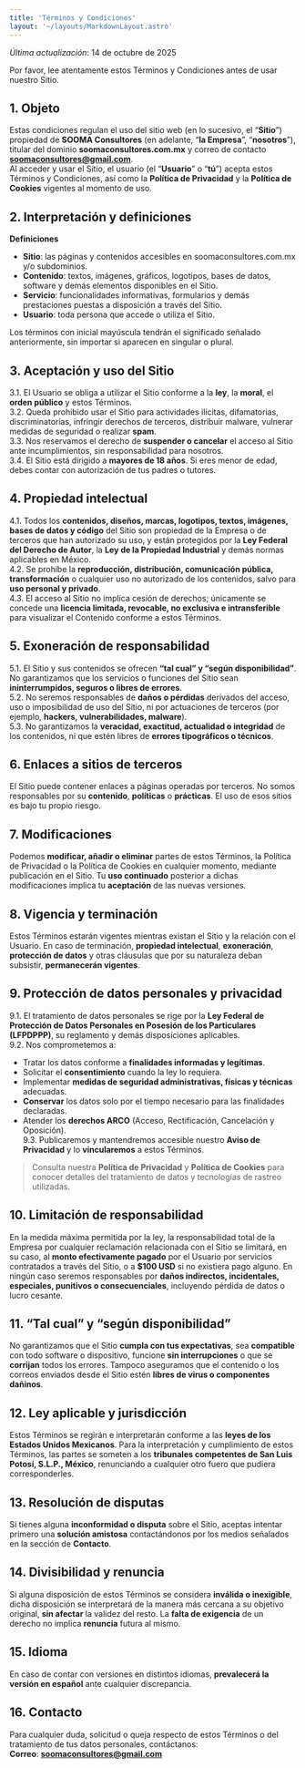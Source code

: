 ```yaml
---
title: 'Términos y Condiciones'
layout: '~/layouts/MarkdownLayout.astro'
---
```


_Última actualización_: 14 de octubre de 2025

Por favor, lee atentamente estos Términos y Condiciones antes de usar nuestro Sitio.

## 1. Objeto

Estas condiciones regulan el uso del sitio web (en lo sucesivo, el “**Sitio**”) propiedad de **SOOMA Consultores** (en adelante, “**la Empresa**”, “**nosotros**”), titular del dominio **soomaconsultores.com.mx** y correo de contacto **soomaconsultores@gmail.com**.  
Al acceder y usar el Sitio, el usuario (el “**Usuario**” o “**tú**”) acepta estos Términos y Condiciones, así como la **Política de Privacidad** y la **Política de Cookies** vigentes al momento de uso.

## 2. Interpretación y definiciones

**Definiciones**  
- **Sitio**: las páginas y contenidos accesibles en soomaconsultores.com.mx y/o subdominios.  
- **Contenido**: textos, imágenes, gráficos, logotipos, bases de datos, software y demás elementos disponibles en el Sitio.  
- **Servicio**: funcionalidades informativas, formularios y demás prestaciones puestas a disposición a través del Sitio.  
- **Usuario**: toda persona que accede o utiliza el Sitio.

Los términos con inicial mayúscula tendrán el significado señalado anteriormente, sin importar si aparecen en singular o plural.

## 3. Aceptación y uso del Sitio

3.1. El Usuario se obliga a utilizar el Sitio conforme a la **ley**, la **moral**, el **orden público** y estos Términos.  
3.2. Queda prohibido usar el Sitio para actividades ilícitas, difamatorias, discriminatorias, infringir derechos de terceros, distribuir malware, vulnerar medidas de seguridad o realizar **spam**.  
3.3. Nos reservamos el derecho de **suspender o cancelar** el acceso al Sitio ante incumplimientos, sin responsabilidad para nosotros.  
3.4. El Sitio está dirigido a **mayores de 18 años**. Si eres menor de edad, debes contar con autorización de tus padres o tutores.

## 4. Propiedad intelectual

4.1. Todos los **contenidos, diseños, marcas, logotipos, textos, imágenes, bases de datos y código** del Sitio son propiedad de la Empresa o de terceros que han autorizado su uso, y están protegidos por la **Ley Federal del Derecho de Autor**, la **Ley de la Propiedad Industrial** y demás normas aplicables en México.  
4.2. Se prohíbe la **reproducción, distribución, comunicación pública, transformación** o cualquier uso no autorizado de los contenidos, salvo para **uso personal y privado**.  
4.3. El acceso al Sitio no implica cesión de derechos; únicamente se concede una **licencia limitada, revocable, no exclusiva e intransferible** para visualizar el Contenido conforme a estos Términos.

## 5. Exoneración de responsabilidad

5.1. El Sitio y sus contenidos se ofrecen **“tal cual” y “según disponibilidad”**. No garantizamos que los servicios o funciones del Sitio sean **ininterrumpidos, seguros o libres de errores**.  
5.2. No seremos responsables de **daños o pérdidas** derivados del acceso, uso o imposibilidad de uso del Sitio, ni por actuaciones de terceros (por ejemplo, **hackers, vulnerabilidades, malware**).  
5.3. No garantizamos la **veracidad, exactitud, actualidad o integridad** de los contenidos, ni que estén libres de **errores tipográficos o técnicos**.

## 6. Enlaces a sitios de terceros

El Sitio puede contener enlaces a páginas operadas por terceros. No somos responsables por su **contenido**, **políticas** o **prácticas**. El uso de esos sitios es bajo tu propio riesgo.

## 7. Modificaciones

Podemos **modificar, añadir o eliminar** partes de estos Términos, la Política de Privacidad o la Política de Cookies en cualquier momento, mediante publicación en el Sitio. Tu **uso continuado** posterior a dichas modificaciones implica tu **aceptación** de las nuevas versiones.

## 8. Vigencia y terminación

Estos Términos estarán vigentes mientras existan el Sitio y la relación con el Usuario. En caso de terminación, **propiedad intelectual**, **exoneración**, **protección de datos** y otras cláusulas que por su naturaleza deban subsistir, **permanecerán vigentes**.

## 9. Protección de datos personales y privacidad

9.1. El tratamiento de datos personales se rige por la **Ley Federal de Protección de Datos Personales en Posesión de los Particulares (LFPDPPP)**, su reglamento y demás disposiciones aplicables.  
9.2. Nos comprometemos a:
- Tratar los datos conforme a **finalidades informadas y legítimas**.  
- Solicitar el **consentimiento** cuando la ley lo requiera.  
- Implementar **medidas de seguridad administrativas, físicas y técnicas** adecuadas.  
- **Conservar** los datos solo por el tiempo necesario para las finalidades declaradas.  
- Atender los **derechos ARCO** (Acceso, Rectificación, Cancelación y Oposición).  
9.3. Publicaremos y mantendremos accesible nuestro **Aviso de Privacidad** y lo **vincularemos** a estos Términos.

> Consulta nuestra **Política de Privacidad** y **Política de Cookies** para conocer detalles del tratamiento de datos y tecnologías de rastreo utilizadas.

## 10. Limitación de responsabilidad

En la medida máxima permitida por la ley, la responsabilidad total de la Empresa por cualquier reclamación relacionada con el Sitio se limitará, en su caso, al **monto efectivamente pagado** por el Usuario por servicios contratados a través del Sitio, o a **$100 USD** si no existiera pago alguno. En ningún caso seremos responsables por **daños indirectos, incidentales, especiales, punitivos o consecuenciales**, incluyendo pérdida de datos o lucro cesante.

## 11. “Tal cual” y “según disponibilidad”

No garantizamos que el Sitio **cumpla con tus expectativas**, sea **compatible** con todo software o dispositivo, funcione **sin interrupciones** o que se **corrijan** todos los errores. Tampoco aseguramos que el contenido o los correos enviados desde el Sitio estén **libres de virus o componentes dañinos**.

## 12. Ley aplicable y jurisdicción

Estos Términos se regirán e interpretarán conforme a las **leyes de los Estados Unidos Mexicanos**. Para la interpretación y cumplimiento de estos Términos, las partes se someten a los **tribunales competentes de San Luis Potosí, S.L.P., México**, renunciando a cualquier otro fuero que pudiera corresponderles.

## 13. Resolución de disputas

Si tienes alguna **inconformidad o disputa** sobre el Sitio, aceptas intentar primero una **solución amistosa** contactándonos por los medios señalados en la sección de **Contacto**.

## 14. Divisibilidad y renuncia

Si alguna disposición de estos Términos se considera **inválida o inexigible**, dicha disposición se interpretará de la manera más cercana a su objetivo original, **sin afectar** la validez del resto. La **falta de exigencia** de un derecho no implica **renuncia** futura al mismo.

## 15. Idioma

En caso de contar con versiones en distintos idiomas, **prevalecerá la versión en español** ante cualquier discrepancia.

## 16. Contacto

Para cualquier duda, solicitud o queja respecto de estos Términos o del tratamiento de tus datos personales, contáctanos:  
**Correo**: **soomaconsultores@gmail.com**

